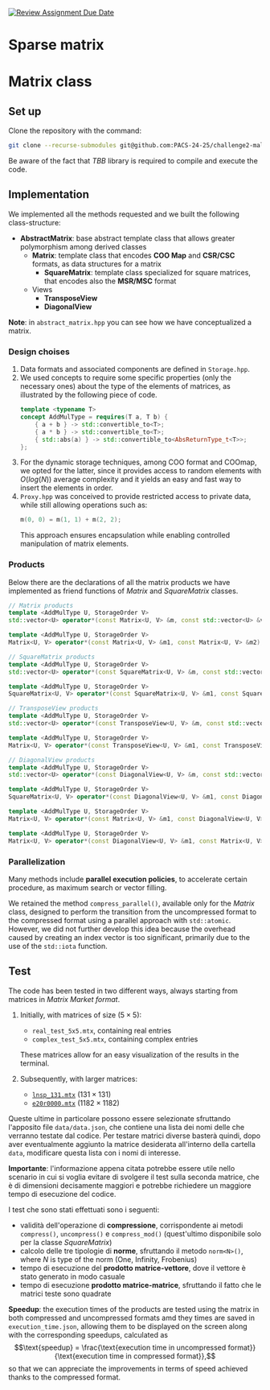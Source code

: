 [![Review Assignment Due Date](https://classroom.github.com/assets/deadline-readme-button-22041afd0340ce965d47ae6ef1cefeee28c7c493a6346c4f15d667ab976d596c.svg)](https://classroom.github.com/a/HlQKP7Zu)

# Sparse matrix 

# Matrix class

## Set up
Clone the repository with the command: 
```bash
git clone --recurse-submodules git@github.com:PACS-24-25/challenge2-male.git
```
Be aware of the fact that _TBB_ library is required to compile and execute the code.



## Implementation
We implemented all the methods requested and we built the following class-structure:
- **AbstractMatrix**: base abstract template class that allows greater polymorphism among derived classes
    - **Matrix**: template class that encodes **COO Map** and **CSR/CSC** formats, as data structures for a matrix
        - **SquareMatrix**: template class specialized for square matrices, that encodes also the **MSR/MSC** format
    - Views
        - **TransposeView**
        - **DiagonalView**

**Note**: in `abstract_matrix.hpp` you can see how we have conceptualized a matrix.

### Design choises
1) Data formats and associated components are defined in `Storage.hpp`.
2) We used concepts to require some specific properties (only the necessary ones) about the type of the elements of matrices, as illustrated by the following piece of code.
    ```cpp
    template <typename T>
    concept AddMulType = requires(T a, T b) {
        { a + b } -> std::convertible_to<T>;
        { a * b } -> std::convertible_to<T>;
        { std::abs(a) } -> std::convertible_to<AbsReturnType_t<T>>;
    };
    ```
3) For the dynamic storage techniques, among COO format and COOmap, we opted for the latter, since it provides access to random elements with $O(log(N))$ average complexity and it yields an easy and fast way to insert the elements in order.
4) `Proxy.hpp` was conceived to provide restricted access to private data, while still allowing operations such as:
    ```cpp
    m(0, 0) = m(1, 1) + m(2, 2);
    ```
    This approach ensures encapsulation while enabling controlled manipulation of matrix elements.

### Products
Below there are the declarations of all the matrix products we have implemented as friend functions of _Matrix_ and _SquareMatrix_ classes.
```cpp
// Matrix products
template <AddMulType U, StorageOrder V>
std::vector<U> operator*(const Matrix<U, V> &m, const std::vector<U> &v);

template <AddMulType U, StorageOrder V>
Matrix<U, V> operator*(const Matrix<U, V> &m1, const Matrix<U, V> &m2);

// SquareMatrix products
template <AddMulType U, StorageOrder V>
std::vector<U> operator*(const SquareMatrix<U, V> &m, const std::vector<U> &v);

template <AddMulType U, StorageOrder V>
SquareMatrix<U, V> operator*(const SquareMatrix<U, V> &m1, const SquareMatrix<U, V> &m2);

// TransposeView products 
template <AddMulType U, StorageOrder V>
std::vector<U> operator*(const TransposeView<U, V> &m, const std::vector<U> &v);

template <AddMulType U, StorageOrder V>
Matrix<U, V> operator*(const TransposeView<U, V> &m1, const TransposeView<U, V> &m2);

// DiagonalView products
template <AddMulType U, StorageOrder V>
std::vector<U> operator*(const DiagonalView<U, V> &m, const std::vector<U> &v);

template <AddMulType U, StorageOrder V>
SquareMatrix<U, V> operator*(const DiagonalView<U, V> &m1, const DiagonalView<U, V> &m2);

template <AddMulType U, StorageOrder V>
Matrix<U, V> operator*(const Matrix<U, V> &m1, const DiagonalView<U, V> &m2);

template <AddMulType U, StorageOrder V>
Matrix<U, V> operator*(const DiagonalView<U, V> &m1, const Matrix<U, V> &m2);
```
### Parallelization 
Many methods include **parallel execution policies**, to accelerate certain procedure, as maximum search or vector filling.

We retained the method `compress_parallel()`, available only for the _Matrix_ class, designed to perform the transition from the uncompressed format to the compressed format using a parallel approach with `std::atomic`. However, we did not further develop this idea because the overhead caused by creating an index vector is too significant, primarily due to the use of the `std::iota` function.

## Test
The code has been tested in two different ways, always starting from matrices in _Matrix Market format_.

1) Initially, with matrices of size $(5 \times 5)$:
    - `real_test_5x5.mtx`, containing real entries
    - `complex_test_5x5.mtx`, containing complex entries  
    
    These matrices allow for an easy visualization of the results in the terminal.

2) Subsequently, with larger matrices:
    - [`lnsp_131.mtx`](https://math.nist.gov/MatrixMarket/data/Harwell-Boeing/lns/lnsp_131.html) $(131 \times 131)$
    - [`e20r0000.mtx`](https://math.nist.gov/MatrixMarket/data/SPARSKIT/drivcav/e20r0000.html) $(1182 \times 1182)$

Queste ultime in particolare possono essere selezionate sfruttando l'apposito file `data/data.json`, che contiene una lista dei nomi delle che verranno testate dal codice. Per testare matrici diverse basterà quindi, dopo aver eventualmente aggiunto la matrice desiderata all'interno della cartella `data`, modificare questa lista con i nomi di interesse.

**Importante**: l'informazione appena citata potrebbe essere utile nello scenario in cui si voglia evitare di svolgere il test sulla seconda matrice, che è di dimensioni decisamente maggiori e potrebbe richiedere un maggiore tempo di esecuzione del codice.

I test che sono stati effettuati sono i seguenti:
- validità dell'operazione di **compressione**, corrispondente ai metodi `compress()`, `uncompress()` e `compress_mod()` (quest'ultimo disponibile solo per la classe _SquareMatrix_)
- calcolo delle tre tipologie di **norme**, sfruttando il metodo `norm<N>()`, where $N$ is type of the norm (One, Infinity, Frobenius)
- tempo di esecuzione del **prodotto matrice-vettore**, dove il vettore è stato generato in modo casuale
- tempo di esecuzione **prodotto matrice-matrice**, sfruttando il fatto che le matrici teste sono quadrate

**Speedup**: the execution times of the products are tested using the matrix in both compressed and uncompressed formats amd they times are saved in `execution_time.json`, allowing them to be displayed on the screen along with the corresponding speedups, calculated as
$$\text{speedup} = \frac{\text{execution time in uncompressed format}}{\text{execution time in compressed format}},$$
so that we can appreciate the improvements in terms of speed achieved thanks to the compressed format.


